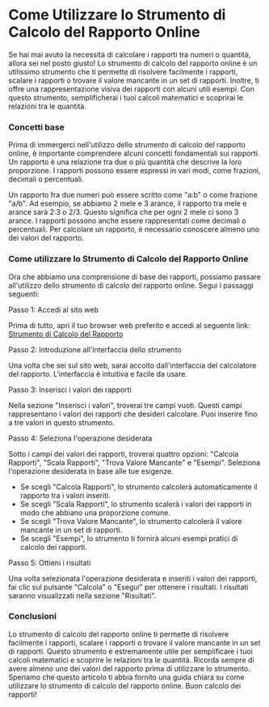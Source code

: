Come Utilizzare lo Strumento di Calcolo del Rapporto Online
===========================================================

Se hai mai avuto la necessità di calcolare i rapporti tra numeri o quantità, allora sei nel posto giusto! Lo strumento di calcolo del rapporto online è un utilissimo strumento che ti permette di risolvere facilmente i rapporti, scalare i rapporti o trovare il valore mancante in un set di rapporti. Inoltre, ti offre una rappresentazione visiva dei rapporti con alcuni utili esempi. Con questo strumento, semplificherai i tuoi calcoli matematici e scoprirai le relazioni tra le quantità.

### Concetti base

Prima di immergerci nell'utilizzo dello strumento di calcolo del rapporto online, è importante comprendere alcuni concetti fondamentali sui rapporti. Un rapporto è una relazione tra due o più quantità che descrive la loro proporzione. I rapporti possono essere espressi in vari modi, come frazioni, decimali o percentuali.

Un rapporto fra due numeri può essere scritto come "a:b" o come frazione "a/b". Ad esempio, se abbiamo 2 mele e 3 arance, il rapporto tra mele e arance sarà 2:3 o 2/3. Questo significa che per ogni 2 mele ci sono 3 arance. I rapporti possono anche essere rappresentati come decimali o percentuali. Per calcolare un rapporto, è necessario conoscere almeno uno dei valori del rapporto.

### Come utilizzare lo Strumento di Calcolo del Rapporto Online

Ora che abbiamo una comprensione di base dei rapporti, possiamo passare all'utilizzo dello strumento di calcolo del rapporto online. Segui i passaggi seguenti:

Passo 1: Accedi al sito web

Prima di tutto, apri il tuo browser web preferito e accedi al seguente link: [Strumento di Calcolo del Rapporto](https://www.onlinecalculatorsfree.com/it/math/ratio-calculator.html)

Passo 2: Introduzione all'interfaccia dello strumento

Una volta che sei sul sito web, sarai accolto dall'interfaccia del calcolatore del rapporto. L'interfaccia è intuitiva e facile da usare.

Passo 3: Inserisci i valori dei rapporti

Nella sezione "Inserisci i valori", troverai tre campi vuoti. Questi campi rappresentano i valori dei rapporti che desideri calcolare. Puoi inserire fino a tre valori in questo strumento.

Passo 4: Seleziona l'operazione desiderata

Sotto i campi dei valori dei rapporti, troverai quattro opzioni: "Calcola Rapporti", "Scala Rapporti", "Trova Valore Mancante" e "Esempi". Seleziona l'operazione desiderata in base alle tue esigenze.

- Se scegli "Calcola Rapporti", lo strumento calcolerà automaticamente il rapporto tra i valori inseriti.
- Se scegli "Scala Rapporti", lo strumento scalerà i valori dei rapporti in modo che abbiano una proporzione comune.
- Se scegli "Trova Valore Mancante", lo strumento calcolerà il valore mancante in un set di rapporti.
- Se scegli "Esempi", lo strumento ti fornirà alcuni esempi pratici di calcolo dei rapporti.

Passo 5: Ottieni i risultati

Una volta selezionata l'operazione desiderata e inseriti i valori dei rapporti, fai clic sul pulsante "Calcola" o "Esegui" per ottenere i risultati. I risultati saranno visualizzati nella sezione "Risultati".

### Conclusioni

Lo strumento di calcolo del rapporto online ti permette di risolvere facilmente i rapporti, scalare i rapporti o trovare il valore mancante in un set di rapporti. Questo strumento è estremamente utile per semplificare i tuoi calcoli matematici e scoprire le relazioni tra le quantità. Ricorda sempre di avere almeno uno dei valori del rapporto prima di utilizzare lo strumento. Speriamo che questo articolo ti abbia fornito una guida chiara su come utilizzare lo strumento di calcolo del rapporto online. Buon calcolo dei rapporti!